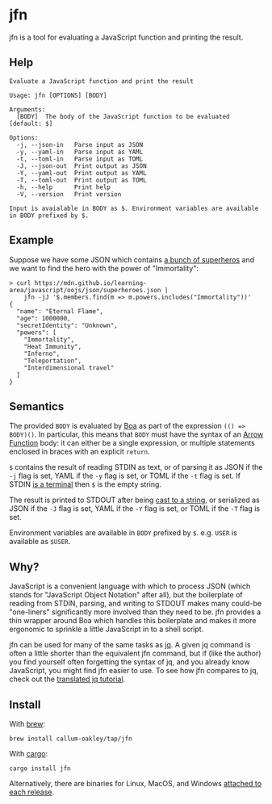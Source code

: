 # jfn

jfn is a tool for evaluating a JavaScript function and printing the result.

## Help

```
Evaluate a JavaScript function and print the result

Usage: jfn [OPTIONS] [BODY]

Arguments:
  [BODY]  The body of the JavaScript function to be evaluated [default: $]

Options:
  -j, --json-in   Parse input as JSON
  -y, --yaml-in   Parse input as YAML
  -t, --toml-in   Parse input as TOML
  -J, --json-out  Print output as JSON
  -Y, --yaml-out  Print output as YAML
  -T, --toml-out  Print output as TOML
  -h, --help      Print help
  -V, --version   Print version

Input is avaialable in BODY as $. Environment variables are available in BODY prefixed by $.
```

## Example

Suppose we have some JSON which contains [a bunch of superheros][] and we want to find the hero with
the power of "Immortality":

```
> curl https://mdn.github.io/learning-area/javascript/oojs/json/superheroes.json |
    jfn -jJ '$.members.find(m => m.powers.includes("Immortality"))'
{
  "name": "Eternal Flame",
  "age": 1000000,
  "secretIdentity": "Unknown",
  "powers": [
    "Immortality",
    "Heat Immunity",
    "Inferno",
    "Teleportation",
    "Interdimensional travel"
  ]
}
```

## Semantics

The provided `BODY` is evaluated by [Boa][] as part of the expression `(() => BODY)()`. In
particular, this means that `BODY` must have the syntax of an [Arrow Function][] body: it can either
be a single expression, or multiple statements enclosed in braces with an explicit `return`.

`$` contains the result of reading STDIN as text, or of parsing it as JSON if the `-j` flag is set,
YAML if the `-y` flag is set, or TOML if the `-t` flag is set. If STDIN [is a terminal][] then `$`
is the empty string.

The result is printed to STDOUT after being [cast to a string][], or serialized as JSON if the `-J`
flag is set, YAML if the `-Y` flag is set, or TOML if the `-T` flag is set.

Environment variables are available in `BODY` prefixed by `$`. e.g. `USER` is available as `$USER`.

## Why?

JavaScript is a convenient language with which to process JSON (which stands for "JavaScript Object
Notation" after all), but the boilerplate of reading from STDIN, parsing, and writing to STDOUT
makes many could-be "one-liners" significantly more involved than they need to be. jfn provides a
thin wrapper around Boa which handles this boilerplate and makes it more ergonomic to sprinkle a
little JavaScript in to a shell script.

jfn can be used for many of the same tasks as [jq][]. A given jq command is often a little shorter
than the equivalent jfn command, but if (like the author) you find yourself often forgetting the
syntax of jq, and you already know JavaScript, you might find jfn easier to use. To see how jfn
compares to jq, check out the [translated jq tutorial][].

## Install

With [brew][]:

```
brew install callum-oakley/tap/jfn
```

With [cargo][]:

```
cargo install jfn
```

Alternatively, there are binaries for Linux, MacOS, and Windows [attached to each release][].

[a bunch of superheros]: https://mdn.github.io/learning-area/javascript/oojs/json/superheroes.json
[Arrow Function]: https://developer.mozilla.org/en-US/docs/Web/JavaScript/Reference/Functions/Arrow_functions
[attached to each release]: https://github.com/callum-oakley/jfn/releases
[Boa]: https://boajs.dev/
[brew]: https://brew.sh/
[cargo]: https://www.rust-lang.org/tools/install
[cast to a string]: https://developer.mozilla.org/en-US/docs/Web/JavaScript/Reference/Global_Objects/Object/toString
[is a terminal]: https://doc.rust-lang.org/beta/std/io/trait.IsTerminal.html#tymethod.is_terminal
[jq]: https://jqlang.github.io/jq/
[translated jq tutorial]: /tutorial.md
